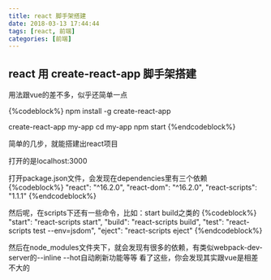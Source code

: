 ```yaml
---
title: react 脚手架搭建
date: 2018-03-13 17:44:44
tags: [react, 前端]
categories: [前端]
---
```

## react 用 create-react-app 脚手架搭建  

用法跟vue的差不多，似乎还简单一点

{%codeblock%}
npm install -g create-react-app

create-react-app my-app
cd my-app
npm start
{%endcodeblock%}

简单的几步，就能搭建出react项目

打开的是localhost:3000

打开package.json文件，会发现在dependencies里有三个依赖
{%codeblock%}
"react": "^16.2.0",
"react-dom": "^16.2.0",
"react-scripts": "1.1.1"
{%endcodeblock%}

然后呢，在scripts下还有一些命令，比如：start build之类的
{%codeblock%}
"start": "react-scripts start",
"build": "react-scripts build",
"test": "react-scripts test --env=jsdom",
"eject": "react-scripts eject"
{%endcodeblock%}

然后在node_modules文件夹下，就会发现有很多的依赖，有类似webpack-dev-server的--inline --hot自动刷新功能等等
看了这些，你会发现其实跟vue是相差不大的
